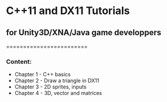 # C++11 and DX11 Tutorials
## for Unity3D/XNA/Java game developpers
========================

### Content:

* Chapter 1 - C++ basics
* Chapter 2 - Draw a triangle in DX11
* Chapter 3 - 2D sprites, inputs
* Chapter 4 - 3D, vector and matrices
